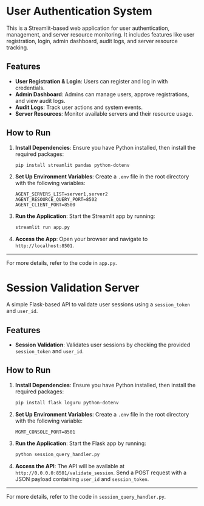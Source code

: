 # User Authentication System

This is a Streamlit-based web application for user authentication, management, and server resource monitoring. 
It includes features like user registration, login, admin dashboard, audit logs, and server resource tracking.

## Features
- **User Registration & Login**: Users can register and log in with credentials.
- **Admin Dashboard**: Admins can manage users, approve registrations, and view audit logs.
- **Audit Logs**: Track user actions and system events.
- **Server Resources**: Monitor available servers and their resource usage.

## How to Run

1. **Install Dependencies**:
   Ensure you have Python installed, then install the required packages:
   ```bash
   pip install streamlit pandas python-dotenv
   ```

2. **Set Up Environment Variables**:
   Create a `.env` file in the root directory with the following variables:
   ```plaintext
   AGENT_SERVERS_LIST=server1,server2
   AGENT_RESOURCE_QUERY_PORT=8502
   AGENT_CLIENT_PORT=8500
   ```

3. **Run the Application**:
   Start the Streamlit app by running:
   ```bash
   streamlit run app.py
   ```

4. **Access the App**:
   Open your browser and navigate to `http://localhost:8501`.

---
For more details, refer to the code in `app.py`.

# Session Validation Server

A simple Flask-based API to validate user sessions using a `session_token` and `user_id`.

## Features
- **Session Validation**: Validates user sessions by checking the provided `session_token` and `user_id`.

## How to Run

1. **Install Dependencies**:
   Ensure you have Python installed, then install the required packages:
   ```bash
   pip install flask loguru python-dotenv
   ```

2. **Set Up Environment Variables**:
   Create a `.env` file in the root directory with the following variable:
   ```plaintext
   MGMT_CONSOLE_PORT=8501
   ```

3. **Run the Application**:
   Start the Flask app by running:
   ```bash
   python session_query_handler.py
   ```

4. **Access the API**:
   The API will be available at `http://0.0.0.0:8501/validate_session`. Send a POST request with a JSON payload containing `user_id` and `session_token`.

---
For more details, refer to the code in `session_query_handler.py`.